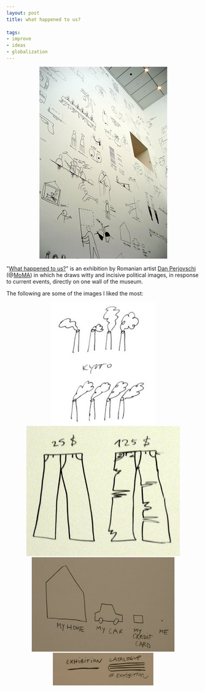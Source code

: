 ```yaml
---
layout: post
title: what happened to us?

tags:
- improve
- ideas
- globalization
---
```


<div style="text-align:center">
    <img src="uploads/what_happened_to_us_wall.jpg" alt="MoMA's wall painted by Dan"/>
</div>

"[What happened to us?](http://www.moma.org/visit/calendar/exhibitions/24)" is an exhibition by Romanian artist [Dan Perjovschi](http://www.perjovschi.ro/) (@[MoMA](http://moma.org/)) in which he draws witty and incisive political images, in response to current events, directly on one wall of the museum.

The following are some of the images I liked the most:

<div style="text-align:center">
    <img src="uploads/what_happened_to_us_kyoto.jpg" alt="kyoto standarized pollution"/>
</div>

<div style="text-align:center">
    <img src="uploads/what_happened_to_us_jeans.jpg" alt="worn out is more expensive than new"/>
</div>

<div style="text-align:center">
    <img src="uploads/what_happened_to_us_possessions.png" alt="i'm smaller than my possessions"/>
</div>

<div style="text-align:center">
    <img src="uploads/what_happened_to_us_catalogue.png" alt="exhibition catalogue bigger than exhibition"/>
</div>

